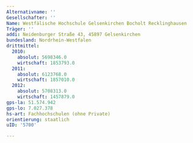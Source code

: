 ```yaml
---
Alternativname: ''
Gesellschafter: ''
Name: Westfälische Hochschule Gelsenkirchen Bocholt Recklinghausen
Träger: ''
addi: Neidenburger Straße 43, 45897 Gelsenkirchen
bundesland: Nordrhein-Westfalen
drittmittel:
  2010:
    absolut: 5698346.0
    wirtschaft: 1853793.0
  2011:
    absolut: 6123768.0
    wirtschaft: 1857010.0
  2012:
    absolut: 5708313.0
    wirtschaft: 1457879.0
gps-la: 51.574.942
gps-lo: 7.027.378
hs-art: Fachhochschulen (ohne Private)
orientierung: staatlich
uID: '5700'

---
```


